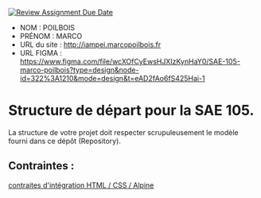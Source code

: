 [![Review Assignment Due Date](https://classroom.github.com/assets/deadline-readme-button-24ddc0f5d75046c5622901739e7c5dd533143b0c8e959d652212380cedb1ea36.svg)](https://classroom.github.com/a/kGMeGFDJ)
- NOM : POILBOIS
- PRÉNOM : MARCO
- URL du site : http://iampei.marcopoilbois.fr
- URL FIGMA : https://www.figma.com/file/wcXOfCyEwsHJXIzKynHaY0/SAE-105-marco-poilbois?type=design&node-id=322%3A1210&mode=design&t=eAD2fAo6fS425Hai-1

# Structure de départ pour la SAE 105.

La structure de votre projet doit respecter scrupuleusement le modèle fourni dans ce dépôt (Repository).

## Contraintes :
[contraites d'intégration HTML / CSS / Alpine](https://moodle.univ-fcomte.fr/mod/page/view.php?id=645799)
